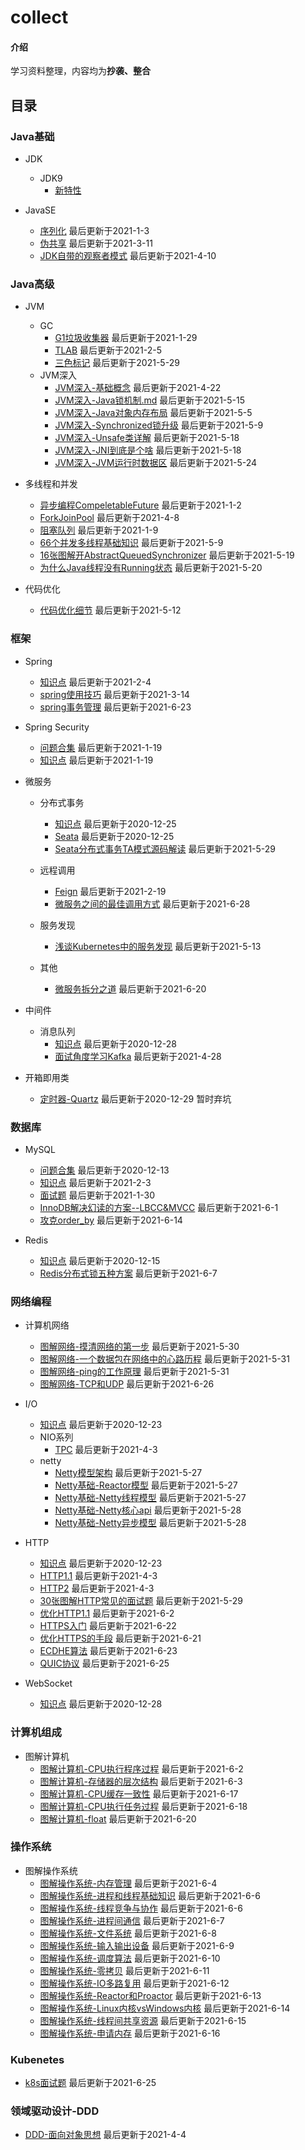 # collect

#### 介绍
学习资料整理，内容均为**抄袭、整合**


## 目录
### Java基础
+ JDK
  - JDK9
    - [新特性](note/jdk/jdk9/新特性.md)

+ JavaSE
  - [序列化](note/javase/serialization.md)  最后更新于2021-1-3  
  - [伪共享](note/javase/falsesharing.md)  最后更新于2021-3-11  
  - [JDK自带的观察者模式](note/javase/JDK自带的观察者模式实现.md)  最后更新于2021-4-10  

### Java高级
+ JVM
  - GC
    - [G1垃圾收集器](note/jvm/gc/G1垃圾收集器.md)  最后更新于2021-1-29  
    - [TLAB](note/jvm/gc/TLAB.md)  最后更新于2021-2-5  
    - [三色标记](note/jvm/gc/三色标记.md)  最后更新于2021-5-29  
  - JVM深入  
    - [JVM深入-基础概念](note/jvm/jvm-deepen/JVM基础概念深入.md)  最后更新于2021-4-22  
    - [JVM深入-Java锁机制.md](note/jvm/jvm-deepen/JVM深入-Java锁机制.md)  最后更新于2021-5-15  
    - [JVM深入-Java对象内存布局](note/jvm/jvm-deepen/JVM深入-Java对象内存布局.md)  最后更新于2021-5-5  
    - [JVM深入-Synchronized锁升级](note/jvm/jvm-deepen/JVM深入-Synchronized锁升级.md)  最后更新于2021-5-9  
    - [JVM深入-Unsafe类详解](note/jvm/jvm-deepen/JVM深入-Unsafe类详解.md)  最后更新于2021-5-18  
    - [JVM深入-JNI到底是个啥](note/jvm/jvm-deepen/JVM深入-JNI到底是个啥.md)  最后更新于2021-5-18  
    - [JVM深入-JVM运行时数据区](note/jvm/jvm-deepen/JVM深入-JVM运行时数据区.md)  最后更新于2021-5-24  

+ 多线程和并发
  - [异步编程CompeletableFuture](note/multithreading/async/CompeletableFuture.md)  最后更新于2021-1-2  
  - [ForkJoinPool](note/multithreading/async/ForkJoinPool.md)  最后更新于2021-4-8  
  - [阻塞队列](note/multithreading/queue/BlockingQueue.md)  最后更新于2021-1-9  
  - [66个并发多线程基础知识](note/multithreading/interview/66个并发多线程基础知识.md)  最后更新于2021-5-9  
  - [16张图解开AbstractQueuedSynchronizer](note/multithreading/juc/16张图解开AbstractQueuedSynchronizer.md)  最后更新于2021-5-19  
  - [为什么Java线程没有Running状态](note/multithreading/interview/为什么Java线程没有Running状态.md)  最后更新于2021-5-20  

+ 代码优化
  - [代码优化细节](note/optimization/代码优化细节.md)  最后更新于2021-5-12

### 框架
+ Spring
  - [知识点](note/spring/知识点.md)  最后更新于2021-2-4  
  - [spring使用技巧](note/spring/spring使用技巧.md)  最后更新于2021-3-14  
  - [spring事务管理](note/spring/spring事务管理.md)  最后更新于2021-6-23  
  
+ Spring Security
  - [问题合集](note/security/问题合集.md)  最后更新于2021-1-19  
  - [知识点](note/security/知识点.md)  最后更新于2021-1-19  

+ 微服务
  - 分布式事务  
    - [知识点](note/microservice/transaction/知识点.md)  最后更新于2020-12-25   
    - [Seata](note/microservice/transaction/Seata.md)  最后更新于2020-12-25  
    - [Seata分布式事务TA模式源码解读](note/microservice/transaction/Seata分布式事务TA模式源码解读.md)  最后更新于2021-5-29  
    
  - 远程调用
    - [Feign](note/microservice/rpc/Feign.md)  最后更新于2021-2-19  
    - [微服务之间的最佳调用方式](note/microservice/rpc/微服务之间的最佳调用方式.md)  最后更新于2021-6-28  
    
  - 服务发现
    - [浅谈Kubernetes中的服务发现](note/microservice/discovery/浅谈Kubernetes中的服务发现.md)  最后更新于2021-5-13    

  - 其他
    - [微服务拆分之道](note/microservice/other/微服务拆分之道.md)  最后更新于2021-6-20  

+ 中间件
  - 消息队列
    - [知识点](note/middleware/mq/知识点.md)  最后更新于2020-12-28  
    - [面试角度学习Kafka](note/middleware/mq/面试角度学习Kafka.md)  最后更新于2021-4-28  

+ 开箱即用类
  - [定时器-Quartz](note/other-frame/quartz.md)  最后更新于2020-12-29 暂时弃坑  

### 数据库
+ MySQL
  - [问题合集](note/mysql/问题合集.md)  最后更新于2020-12-13  
  - [知识点](note/mysql/知识点.md)  最后更新于2021-2-3  
  - [面试题](note/mysql/面试题.md)  最后更新于2021-1-30  
  - [InnoDB解决幻读的方案--LBCC&MVCC](note/mysql/transaction/InnoDB解决幻读的方案--LBCC&MVCC.md)  最后更新于2021-6-1  
  - [攻克order_by](note/mysql/攻克order_by.md)  最后更新于2021-6-14  

+ Redis
  - [知识点](note/redis/Redis主从复制.md)  最后更新于2020-12-15  
  - [Redis分布式锁五种方案](note/redis/Redis分布式锁五种方案.md)  最后更新于2021-6-7  
  
### 网络编程
+ 计算机网络
  - [图解网络-摸清网络的第一步](note/net/diagram/图解网络-摸清网络的第一步.md)  最后更新于2021-5-30  
  - [图解网络-一个数据包在网络中的心路历程](note/net/diagram/图解网络-一个数据包在网络中的心路历程.md)  最后更新于2021-5-31  
  - [图解网络-ping的工作原理](note/net/diagram/图解网络-ping的工作原理.md)  最后更新于2021-5-31  
  - [图解网络-TCP和UDP](note/net/diagram/图解网络-TCP和UDP.md)  最后更新于2021-6-26  

+ I/O
  - [知识点](note/io/知识点.md)  最后更新于2020-12-23
  - NIO系列
    - [TPC](note/io/nio/NIO系列-TCP.md)  最后更新于2021-4-3  
  - netty  
    - [Netty模型架构](note/io/netty/Netty模型架构.md)  最后更新于2021-5-27  
    - [Netty基础-Reactor模型](note/io/netty/Netty基础-Reactor模型.md)  最后更新于2021-5-27  
    - [Netty基础-Netty线程模型](note/io/netty/Netty基础-Netty线程模型.md)  最后更新于2021-5-27  
    - [Netty基础-Netty核心api](note/io/netty/Netty基础-Netty核心api.md)  最后更新于2021-5-28  
    - [Netty基础-Netty异步模型](note/io/netty/Netty基础-Netty异步模型.md)  最后更新于2021-5-28  

+ HTTP
  - [知识点](note/http/知识点.md)  最后更新于2020-12-23  
  - [HTTP1.1](note/http/HTPP1.1.md)  最后更新于2021-4-3 
  - [HTTP2](note/http/HTTP2.md)  最后更新于2021-4-3  
  - [30张图解HTTP常见的面试题](note/http/30张图解HTTP常见的面试题.md)  最后更新于2021-5-29  
  - [优化HTTP1.1](note/http/优化HTTP1.1.md)  最后更新于2021-6-2  
  - [HTTPS入门](note/http/HTTPS入门.md)  最后更新于2021-6-22  
  - [优化HTTPS的手段](note/http/优化HTTPS的手段.md)  最后更新于2021-6-21  
  - [ECDHE算法](note/http/ECDHE算法.md)  最后更新于2021-6-23  
  - [QUIC协议](note/http/QUIC协议.md)  最后更新于2021-6-25  

+ WebSocket
  - [知识点](note/websocket/知识点.md)  最后更新于2020-12-28  

### 计算机组成
+ 图解计算机
  - [图解计算机-CPU执行程序过程](note/computer/diagram/CPU执行程序过程.md)  最后更新于2021-6-2  
  - [图解计算机-存储器的层次结构](note/computer/diagram/存储器的层次结构.md)  最后更新于2021-6-3  
  - [图解计算机-CPU缓存一致性](note/computer/diagram/CPU缓存一致性.md)  最后更新于2021-6-17  
  - [图解计算机-CPU执行任务过程](note/computer/diagram/CPU执行任务过程.md)  最后更新于2021-6-18
  - [图解计算机-float](note/computer/diagram/float.md)  最后更新于2021-6-20

### 操作系统
+ 图解操作系统
  - [图解操作系统-内存管理](note/os/diagram/内存管理.md)  最后更新于2021-6-4  
  - [图解操作系统-进程和线程基础知识](note/os/diagram/进程和线程基础知识.md)  最后更新于2021-6-6  
  - [图解操作系统-线程竞争与协作](note/os/diagram/线程竞争与协作.md)  最后更新于2021-6-6  
  - [图解操作系统-进程间通信](note/os/diagram/进程间通信.md)  最后更新于2021-6-7  
  - [图解操作系统-文件系统](note/os/diagram/文件系统.md)  最后更新于2021-6-8  
  - [图解操作系统-输入输出设备](note/os/diagram/输入输出设备.md)  最后更新于2021-6-9  
  - [图解操作系统-调度算法](note/os/diagram/调度算法.md)  最后更新于2021-6-10  
  - [图解操作系统-零拷贝](note/os/diagram/零拷贝.md)  最后更新于2021-6-11  
  - [图解操作系统-IO多路复用](note/os/diagram/IO多路复用.md)  最后更新于2021-6-12  
  - [图解操作系统-Reactor和Proactor](note/os/diagram/Reactor和Proactor.md)  最后更新于2021-6-13  
  - [图解操作系统-Linux内核vsWindows内核](note/os/diagram/Linux内核vsWindows内核.md)  最后更新于2021-6-14  
  - [图解操作系统-线程间共享资源](note/os/diagram/线程间共享资源.md)  最后更新于2021-6-15  
  - [图解操作系统-申请内存](note/os/diagram/申请内存.md)  最后更新于2021-6-16  

### Kubenetes
- [k8s面试题](note/k8s/k8s面试题.md)  最后更新于2021-6-25  
 

### 领域驱动设计-DDD
+ [DDD-面向对象思想](note/ddd/DDD-面向对象思想.md)  最后更新于2021-4-4  